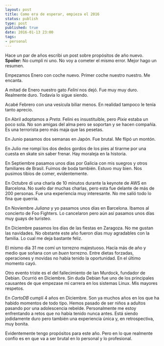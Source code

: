 ```yaml
--- 
layout: post
title: Como era de esperar, empieza el 2016
status: publish
type: post
published: true
date: 2016-01-13 23:00
tags: 
- personal
---
```


Hace un par de años escribi un post sobre propósitos de año nuevo. **Spoiler:** No cumplí ni uno.
No voy a cometer el mismo error. Mejor hago un resumen.

Empezamos Enero con coche nuevo. Primer coche nuestro nuestro. Me encanta.

A mitad de Enero nuestro gato *Felini* nos dejó. Fue muy muy duro. Realmente duro. Todavía lo sigue siendo.

Acabé Febrero con una vesícula biliar menos. En realidad tampoco le tenía tanto aprecio.

En Abril adoptamos a *Preta*. Felini es insustituible, pero *Pixie* estaba un poco sola. No son amigas del alma pero se soportan y se hacen compañía. Es una terrorista pero más maja que las pesetas.

En Junio pasamos dos semanas en Japón. Fue brutal. Me flipó un montón.

En Julio me rompí los dos dedos gordos de los pies al tirarme por una cuesta en skate sin saber frenar. Hay moraleja en la historia.

En Septiembre pasamos unos días por Galicia con mis suegros y otros familiares de Brasil. Fuimos de boda también. Estuvo muy bien. Nos pusimos tibios de comer, evidentemente.

En Octubre di una charla de 10 minutos durante la keynote de AWS en Barcelona. No suelo dar muchas charlas, pero esta fue delante de más de 200 personas. Fue una experiencia muy interesante. No me salió todo lo fina que querría.

En Noviembre *Juliana* y yo pasamos unos días en Barcelona. Ibamos al concierto de Foo Fighters. Lo cancelaron pero aún así pasamos unos días muy guays de turisteo.

En Diciembre pasamos los días de las fiestas en Zaragoza. No me gustan las navidades. No obstante este año fueron días muy agradables con la familia. Lo cual me deja bastante feliz.

El mismo día 31 me comí un torrezno majestuoso. Hacía más de año y medio que soñana con un *buen* torrezno. Entre dietas forzadas, operaciones y movidas no había tenido la oportunidad. En el último momento cayó.

Otro evento triste es el del fallecimiento de Ian Murdock, fundador de Debian. Ocurrió en Diciembre. Sin duda Debian fue uno de los principales causantes de que empezase mi carrera en los sistemas Linux. Mis mayores respetos.


En *CartoDB* cumplí 4 años en Diciembre. Son ya muchos años en los que ha habido momentos de todo tipo. Hemos pasado de ser niños a adultos pasando por una adolescencia rebelde. Personalmente me estoy enfrentando a retos que no había tenido nunca antes. Está siendo jodidamente duro pero también una experiencia única y, en retrospectiva, muy bonita.

Evidentemente tengo propósitos para este año. Pero en lo que realmente confío es en que va a ser brutal en lo personal y lo profesional.
